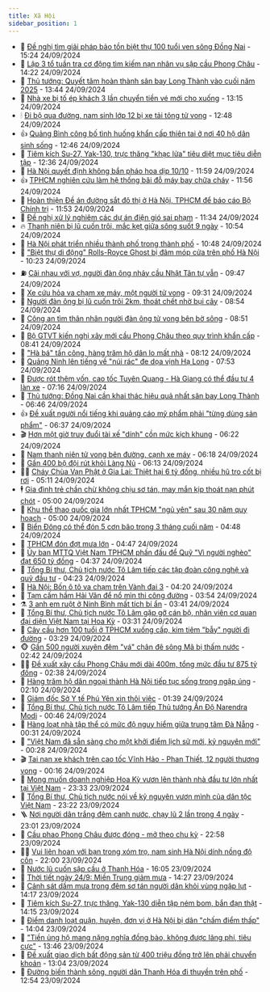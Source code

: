 ```yaml
---
title: Xã Hội
sidebar_position: 1
---
```


<!-- dantri-xa-hoi:START -->
- 🫣 [Đề nghị tìm giải pháp bảo tồn biệt thự 100 tuổi ven sông Đồng Nai](https://dantri.com.vn/xa-hoi/de-nghi-tim-giai-phap-bao-ton-biet-thu-100-tuoi-ven-song-dong-nai-20240924200906121.htm) - 15:24 24/09/2024
- 💼 [Lập 3 tổ tuần tra cơ động tìm kiếm nạn nhân vụ sập cầu Phong Châu](https://dantri.com.vn/xa-hoi/lap-3-to-tuan-tra-co-dong-tim-kiem-nan-nhan-vu-sap-cau-phong-chau-20240924211001559.htm) - 14:22 24/09/2024
- 🎊 [Thủ tướng: Quyết tâm hoàn thành sân bay Long Thành vào cuối năm 2025](https://dantri.com.vn/xa-hoi/thu-tuong-quyet-tam-hoan-thanh-san-bay-long-thanh-vao-cuoi-nam-2025-20240924184724409.htm) - 13:44 24/09/2024
- 🙉 [Nhà xe bị tố ép khách 3 lần chuyển tiền vé mới cho xuống](https://dantri.com.vn/xa-hoi/nha-xe-bi-to-ep-khach-3-lan-chuyen-tien-ve-moi-cho-xuong-20240924190927980.htm) - 13:15 24/09/2024
- 🕯 [Đi bộ qua đường, nam sinh lớp 12 bị xe tải tông tử vong](https://dantri.com.vn/xa-hoi/di-bo-qua-duong-nam-sinh-lop-12-bi-xe-tai-tong-tu-vong-20240924190643978.htm) - 12:48 24/09/2024
- 👍 [Quảng Bình công bố tình huống khẩn cấp thiên tai ở nơi 40 hộ dân sinh sống](https://dantri.com.vn/xa-hoi/quang-binh-cong-bo-tinh-huong-khan-cap-thien-tai-o-noi-40-ho-dan-sinh-song-20240924184919946.htm) - 12:46 24/09/2024
- 🤖 [Tiêm kích Su-27, Yak-130, trực thăng &quot;khạc lửa&quot; tiêu diệt mục tiêu diễn tập](https://dantri.com.vn/xa-hoi/tiem-kich-su-27-yak-130-truc-thang-khac-lua-tieu-diet-muc-tieu-dien-tap-20240924170501530.htm) - 12:36 24/09/2024
- 🙉 [Hà Nội quyết định không bắn pháo hoa dịp 10/10](https://dantri.com.vn/xa-hoi/ha-noi-quyet-dinh-khong-ban-phao-hoa-dip-1010-20240924184251221.htm) - 11:59 24/09/2024
- 👍 [TPHCM nghiên cứu làm hệ thống bãi đỗ máy bay chữa cháy](https://dantri.com.vn/xa-hoi/tphcm-nghien-cuu-lam-he-thong-bai-do-may-bay-chua-chay-20240924181053695.htm) - 11:56 24/09/2024
- 🗽 [Hoàn thiện Đề án đường sắt đô thị ở Hà Nội, TPHCM để báo cáo Bộ Chính trị](https://dantri.com.vn/xa-hoi/hoan-thien-de-an-duong-sat-do-thi-o-ha-noi-tphcm-de-bao-cao-bo-chinh-tri-20240924183857333.htm) - 11:53 24/09/2024
- 🗽 [Đề nghị xử lý nghiêm các dự án điện gió sai phạm](https://dantri.com.vn/xa-hoi/de-nghi-xu-ly-nghiem-cac-du-an-dien-gio-sai-pham-20240924154639354.htm) - 11:34 24/09/2024
- 🔥 [Thanh niên bị lũ cuốn trôi, mắc kẹt giữa sông suốt 9 ngày](https://dantri.com.vn/xa-hoi/thanh-nien-bi-lu-cuon-troi-mac-ket-giua-song-suot-9-ngay-20240924172227656.htm) - 10:54 24/09/2024
- 🦒 [Hà Nội phát triển nhiều thành phố trong thành phố](https://dantri.com.vn/xa-hoi/ha-noi-phat-trien-nhieu-thanh-pho-trong-thanh-pho-20240924152450145.htm) - 10:48 24/09/2024
- 🧐 [&quot;Biệt thự di động&quot; Rolls-Royce Ghost bị đâm móp cửa trên phố Hà Nội](https://dantri.com.vn/xa-hoi/biet-thu-di-dong-rolls-royce-ghost-bi-dam-mop-cua-tren-pho-ha-noi-20240924170833849.htm) - 10:23 24/09/2024
- ⛽️ [Cãi nhau với vợ, người đàn ông nhảy cầu Nhật Tân tự vẫn](https://dantri.com.vn/xa-hoi/cai-nhau-voi-vo-nguoi-dan-ong-nhay-cau-nhat-tan-tu-van-20240924163906627.htm) - 09:47 24/09/2024
- 🚀 [Xe cứu hỏa va chạm xe máy, một người tử vong](https://dantri.com.vn/xa-hoi/xe-cuu-hoa-va-cham-xe-may-mot-nguoi-tu-vong-20240924160521715.htm) - 09:31 24/09/2024
- 🦒 [Người đàn ông bị lũ cuốn trôi 2km, thoát chết nhờ bụi cây](https://dantri.com.vn/xa-hoi/nguoi-dan-ong-bi-lu-cuon-troi-2km-thoat-chet-nho-bui-cay-20240924153855941.htm) - 08:54 24/09/2024
- 🦅 [Công an tìm thân nhân người đàn ông tử vong bên bờ sông](https://dantri.com.vn/xa-hoi/cong-an-tim-than-nhan-nguoi-dan-ong-tu-vong-ben-bo-song-20240924153508446.htm) - 08:51 24/09/2024
- 🚀 [Bộ GTVT kiến nghị xây mới cầu Phong Châu theo quy trình khẩn cấp](https://dantri.com.vn/xa-hoi/bo-gtvt-kien-nghi-xay-moi-cau-phong-chau-theo-quy-trinh-khan-cap-20240924152435552.htm) - 08:41 24/09/2024
- 🦅 [&quot;Hà bá&quot; tấn công, hàng trăm hộ dân lo mất nhà](https://dantri.com.vn/xa-hoi/ha-ba-tan-cong-hang-tram-ho-dan-lo-mat-nha-20240924144543970.htm) - 08:12 24/09/2024
- 🤠 [Quảng Ninh lên tiếng về &quot;núi rác&quot; đe dọa vịnh Hạ Long](https://dantri.com.vn/xa-hoi/quang-ninh-len-tieng-ve-nui-rac-de-doa-vinh-ha-long-20240924143642515.htm) - 07:53 24/09/2024
- 💄 [Được rót thêm vốn, cao tốc Tuyên Quang - Hà Giang có thể đầu tư 4 làn xe](https://dantri.com.vn/xa-hoi/duoc-rot-them-von-cao-toc-tuyen-quang-ha-giang-co-the-dau-tu-4-lan-xe-20240924135729344.htm) - 07:16 24/09/2024
- 🥷 [Thủ tướng: Đồng Nai cần khai thác hiệu quả nhất sân bay Long Thành](https://dantri.com.vn/xa-hoi/thu-tuong-dong-nai-can-khai-thac-hieu-qua-nhat-san-bay-long-thanh-20240924111155907.htm) - 06:46 24/09/2024
- 👍 [Đề xuất người nổi tiếng khi quảng cáo mỹ phẩm phải &quot;từng dùng sản phẩm&quot;](https://dantri.com.vn/xa-hoi/de-xuat-nguoi-noi-tieng-khi-quang-cao-my-pham-phai-tung-dung-san-pham-20240924132921079.htm) - 06:37 24/09/2024
- 🎬 [Hơn một giờ truy đuổi tài xế &quot;dính&quot; cồn mức kịch khung](https://dantri.com.vn/xa-hoi/hon-mot-gio-truy-duoi-tai-xe-dinh-con-muc-kich-khung-20240924123324191.htm) - 06:22 24/09/2024
- 🦒 [Nam thanh niên tử vong bên đường, cạnh xe máy](https://dantri.com.vn/xa-hoi/nam-thanh-nien-tu-vong-ben-duong-canh-xe-may-20240924114436585.htm) - 06:18 24/09/2024
- 🌊 [Gần 400 bộ đội rút khỏi Làng Nủ](https://dantri.com.vn/xa-hoi/gan-400-bo-doi-rut-khoi-lang-nu-20240924130200453.htm) - 06:13 24/09/2024
- 🧑‍💻 [Cháy Chùa Vạn Phật ở Gia Lai: Thiệt hại 6 tỷ đồng, nhiều hũ tro cốt bị rơi](https://dantri.com.vn/xa-hoi/chay-chua-van-phat-o-gia-lai-thiet-hai-6-ty-dong-nhieu-hu-tro-cot-bi-roi-20240924113629265.htm) - 05:11 24/09/2024
- 🕴 [Gia đình trẻ chần chừ không chịu sơ tán, may mắn kịp thoát nạn phút chót](https://dantri.com.vn/xa-hoi/gia-dinh-tre-chan-chu-khong-chiu-so-tan-may-man-kip-thoat-nan-phut-chot-20240924114157043.htm) - 05:00 24/09/2024
- 🤔 [Khu thể thao quốc gia lớn nhất TPHCM &quot;ngủ yên&quot; sau 30 năm quy hoạch](https://dantri.com.vn/xa-hoi/khu-the-thao-quoc-gia-lon-nhat-tphcm-ngu-yen-sau-30-nam-quy-hoach-20240909115702493.htm) - 05:00 24/09/2024
- 💄 [Biển Đông có thể đón 5 cơn bão trong 3 tháng cuối năm](https://dantri.com.vn/xa-hoi/bien-dong-co-the-don-5-con-bao-trong-3-thang-cuoi-nam-20240924111344061.htm) - 04:48 24/09/2024
- 🧠 [TPHCM đón đợt mưa lớn](https://dantri.com.vn/xa-hoi/tphcm-don-dot-mua-lon-20240924112659167.htm) - 04:47 24/09/2024
- 🦣 [Ủy ban MTTQ Việt Nam TPHCM phấn đấu để Quỹ &quot;Vì người nghèo&quot; đạt 650 tỷ đồng](https://dantri.com.vn/xa-hoi/uy-ban-mttq-viet-nam-tphcm-phan-dau-de-quy-vi-nguoi-ngheo-dat-650-ty-dong-20240924103310991.htm) - 04:37 24/09/2024
- 💫 [Tổng Bí thư, Chủ tịch nước Tô Lâm tiếp các tập đoàn công nghệ và quỹ đầu tư](https://dantri.com.vn/xa-hoi/tong-bi-thu-chu-tich-nuoc-to-lam-tiep-cac-tap-doan-cong-nghe-va-quy-dau-tu-20240924112248565.htm) - 04:23 24/09/2024
- 🚀 [Hà Nội: Bốn ô tô va chạm trên Vành đai 3](https://dantri.com.vn/xa-hoi/ha-noi-bon-o-to-va-cham-tren-vanh-dai-3-20240924111123172.htm) - 04:20 24/09/2024
- 🤔 [Tạm cấm hầm Hải Vân để nổ mìn thi công đường](https://dantri.com.vn/xa-hoi/tam-cam-ham-hai-van-de-no-min-thi-cong-duong-20240924100049326.htm) - 03:54 24/09/2024
- ⚗️ [3 anh em ruột ở Ninh Bình mất tích bí ẩn](https://dantri.com.vn/xa-hoi/3-anh-em-ruot-o-ninh-binh-mat-tich-bi-an-20240924101757881.htm) - 03:41 24/09/2024
- 🫶 [Tổng Bí thư, Chủ tịch nước Tô Lâm gặp gỡ cán bộ, nhân viên cơ quan đại diện Việt Nam tại Hoa Kỳ](https://dantri.com.vn/xa-hoi/tong-bi-thu-chu-tich-nuoc-to-lam-gap-go-can-bo-nhan-vien-co-quan-dai-dien-viet-nam-tai-hoa-ky-20240924103120411.htm) - 03:31 24/09/2024
- 🌮 [Cây cầu hơn 100 tuổi ở TPHCM xuống cấp, kim tiêm &quot;bẫy&quot; người đi đường](https://dantri.com.vn/xa-hoi/cay-cau-hon-100-tuoi-o-tphcm-xuong-cap-kim-tiem-bay-nguoi-di-duong-20240920001644838.htm) - 03:29 24/09/2024
- 🐵 [Gần 500 người xuyên đêm &quot;vá&quot; chân đê sông Mã bị thấm nước](https://dantri.com.vn/xa-hoi/gan-500-nguoi-xuyen-dem-va-chan-de-song-ma-bi-tham-nuoc-20240924091940890.htm) - 02:42 24/09/2024
- 🧑‍🏫 [Đề xuất xây cầu Phong Châu mới dài 400m, tổng mức đầu tư 875 tỷ đồng](https://dantri.com.vn/xa-hoi/de-xuat-xay-cau-phong-chau-moi-dai-400m-tong-muc-dau-tu-875-ty-dong-20240924092836068.htm) - 02:38 24/09/2024
- 💫 [Hàng trăm hộ dân ngoại thành Hà Nội tiếp tục sống trong ngập úng](https://dantri.com.vn/xa-hoi/hang-tram-ho-dan-ngoai-thanh-ha-noi-tiep-tuc-song-trong-ngap-ung-20240924034442683.htm) - 02:10 24/09/2024
- 🦩 [Giám đốc Sở Y tế Phú Yên xin thôi việc](https://dantri.com.vn/xa-hoi/giam-doc-so-y-te-phu-yen-xin-thoi-viec-20240924083152783.htm) - 01:39 24/09/2024
- 🦄 [Tổng Bí thư, Chủ tịch nước Tô Lâm tiếp Thủ tướng Ấn Độ Narendra Modi](https://dantri.com.vn/xa-hoi/tong-bi-thu-chu-tich-nuoc-to-lam-tiep-thu-tuong-an-do-narendra-modi-20240924073835544.htm) - 00:46 24/09/2024
- 💂 [Hàng loạt nhà tập thể có mức độ nguy hiểm giữa trung tâm Đà Nẵng](https://dantri.com.vn/xa-hoi/hang-loat-nha-tap-the-co-muc-do-nguy-hiem-giua-trung-tam-da-nang-20240923172916837.htm) - 00:31 24/09/2024
- 💄 [&quot;Việt Nam đã sẵn sàng cho một khởi điểm lịch sử mới, kỷ nguyên mới&quot;](https://dantri.com.vn/xa-hoi/viet-nam-da-san-sang-cho-mot-khoi-diem-lich-su-moi-ky-nguyen-moi-20240924072747917.htm) - 00:28 24/09/2024
- 🎬 [Tai nạn xe khách trên cao tốc Vĩnh Hảo - Phan Thiết, 12 người thương vong](https://dantri.com.vn/xa-hoi/tai-nan-xe-khach-tren-cao-toc-vinh-hao-phan-thiet-12-nguoi-thuong-vong-20240924070807471.htm) - 00:16 24/09/2024
- 👀 [Mong muốn doanh nghiệp Hoa Kỳ vươn lên thành nhà đầu tư lớn nhất tại Việt Nam](https://dantri.com.vn/xa-hoi/mong-muon-doanh-nghiep-hoa-ky-vuon-len-thanh-nha-dau-tu-lon-nhat-tai-viet-nam-20240924063234044.htm) - 23:33 23/09/2024
- 💃 [Tổng Bí thư, Chủ tịch nước nói về kỷ nguyên vươn mình của dân tộc Việt Nam](https://dantri.com.vn/xa-hoi/tong-bi-thu-chu-tich-nuoc-noi-ve-ky-nguyen-vuon-minh-cua-dan-toc-viet-nam-20240924062213310.htm) - 23:22 23/09/2024
- 🪜 [Nơi người dân trắng đêm canh nước, chạy lũ 2 lần trong 4 ngày](https://dantri.com.vn/xa-hoi/noi-nguoi-dan-trang-dem-canh-nuoc-chay-lu-2-lan-trong-4-ngay-20240923220547871.htm) - 23:01 23/09/2024
- 📝 [Cầu phao Phong Châu được đóng - mở theo chu kỳ](https://dantri.com.vn/xa-hoi/cau-phao-phong-chau-duoc-dong-mo-theo-chu-ky-20240923201558360.htm) - 22:58 23/09/2024
- 🧑‍💻 [Vui liên hoan với bạn trong xóm trọ, nam sinh Hà Nội dính nồng độ cồn](https://dantri.com.vn/xa-hoi/vui-lien-hoan-voi-ban-trong-xom-tro-nam-sinh-ha-noi-dinh-nong-do-con-20240923224626945.htm) - 22:00 23/09/2024
- 👺 [Nước lũ cuốn sập cầu ở Thanh Hóa](https://dantri.com.vn/xa-hoi/nuoc-lu-cuon-sap-cau-o-thanh-hoa-20240923224047425.htm) - 16:05 23/09/2024
- 🌮 [Thời tiết ngày 24/9: Miền Trung giảm mưa](https://dantri.com.vn/xa-hoi/thoi-tiet-ngay-249-mien-trung-giam-mua-20240923212059968.htm) - 14:27 23/09/2024
- 🤭 [Cảnh sát dầm mưa trong đêm sơ tán người dân khỏi vùng ngập lụt](https://dantri.com.vn/xa-hoi/canh-sat-dam-mua-trong-dem-so-tan-nguoi-dan-khoi-vung-ngap-lut-20240923192201541.htm) - 14:17 23/09/2024
- 💪 [Tiêm kích Su-27, trực thăng, Yak-130 diễn tập ném bom, bắn đạn thật](https://dantri.com.vn/xa-hoi/tiem-kich-su-27-truc-thang-yak-130-dien-tap-nem-bom-ban-dan-that-20240923194403040.htm) - 14:15 23/09/2024
- 🧰 [Điểm danh loạt quận, huyện, đơn vị ở Hà Nội bị dân &quot;chấm điểm thấp&quot;](https://dantri.com.vn/xa-hoi/diem-danh-loat-quan-huyen-don-vi-o-ha-noi-bi-dan-cham-diem-thap-20240923203959919.htm) - 14:04 23/09/2024
- 🤡 [&quot;Tiền ủng hộ mang nặng nghĩa đồng bào, không được lãng phí, tiêu cực&quot;](https://dantri.com.vn/xa-hoi/tien-ung-ho-mang-nang-nghia-dong-bao-khong-duoc-lang-phi-tieu-cuc-20240923202114700.htm) - 13:46 23/09/2024
- 🦆 [Đề xuất giao dịch bất động sản từ 400 triệu đồng trở lên phải chuyển khoản](https://dantri.com.vn/xa-hoi/de-xuat-giao-dich-bat-dong-san-tu-400-trieu-dong-tro-len-phai-chuyen-khoan-20240923191048530.htm) - 13:04 23/09/2024
- 🦍 [Đường biến thành sông, người dân Thanh Hóa đi thuyền trên phố](https://dantri.com.vn/xa-hoi/duong-bien-thanh-song-nguoi-dan-thanh-hoa-di-thuyen-tren-pho-20240923185411204.htm) - 12:54 23/09/2024<!-- dantri-xa-hoi:END -->
